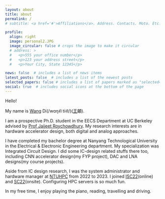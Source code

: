 ```yaml
---
layout: about
title: about
permalink: /
# subtitle: <a href='#'>Affiliations</a>. Address. Contacts. Moto. Etc.

profile:
  align: right
  image: personal2.JPG
  image_circular: false # crops the image to make it circular
  # address: >
  #   <p>555 your office number</p>
  #   <p>123 your address street</p>
  #   <p>Your City, State 12345</p>

news: false  # includes a list of news items
latest_posts: false  # includes a list of the newest posts
selected_papers: false # includes a list of papers marked as "selected={true}"
social: true  # includes social icons at the bottom of the page
---
```

Hello! 

My name is <u>Wang</u> Di(/wɑŋ˧˥ ti˧˥/)(<u>王</u>頔). 

I am a prospective Ph.D. student in the EECS Department at UC Berkeley advised by [Prof Jaijeet Roychowdhury](https://jaijeet.github.io/jrpages/index.html). My research interests are in hardware accelerator design, both digital and analog approaches.

I have completed my bachelor degree at Nanyang Technological University in the Electrical & Electronic Engineering department. My specialization was Integrated Circuit Design. I did some IC-design related stuffs there too, including CNN accelerator design(my FYP project), DAC and LNA designs(my course projects).

Aside from IC design research, I was the system administrator and hardware manager at [NTUHPC](https://ntuhpc.org/) from 2022 to 2023. I joined [ISC22](https://www.hpcadvisorycouncil.com/events/student-cluster-competition/)(online) and [SC22](https://sc22.supercomputing.org/program/studentssc/student-cluster-competition/)(onsite). Configuring HPC servers is so much fun.

In my free time, I enjoy playing the piano, reading, travelling and driving. 
